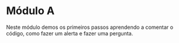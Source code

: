 # Módulo A

Neste módulo demos os primeiros passos aprendendo a comentar o código, como fazer um alerta e fazer uma pergunta.